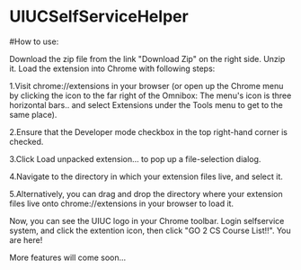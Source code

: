 UIUCSelfServiceHelper
=====================
#How to use:

Download the zip file from the link "Download Zip" on the right side. Unzip it. Load the extension into Chrome with following steps:

1.Visit chrome://extensions in your browser (or open up the Chrome menu by clicking the icon to the far right of the Omnibox:  The menu's icon is three horizontal bars.. and select Extensions under the Tools menu to get to the same place).

2.Ensure that the Developer mode checkbox in the top right-hand corner is checked.

3.Click Load unpacked extension… to pop up a file-selection dialog.

4.Navigate to the directory in which your extension files live, and select it.

5.Alternatively, you can drag and drop the directory where your extension files live onto chrome://extensions in your browser to load it.

Now, you can see the UIUC logo in your Chrome toolbar. Login selfservice system, and click the extention icon, then click "GO 2 CS Course List!!". You are here!

More features will come soon...
